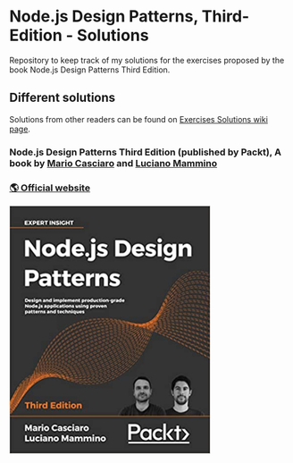 # Node.js Design Patterns, Third-Edition - Solutions

Repository to keep track of my solutions for the exercises proposed by the book Node.js Design Patterns Third Edition.

## Different solutions

Solutions from other readers can be found on [Exercises Solutions wiki page](https://github.com/PacktPublishing/Node.js-Design-Patterns-Third-Edition/wiki/Node.js-Design-Patterns-Third-Edition---Exercise-Solutions).

### Node.js Design Patterns Third Edition (published by Packt), A book by [Mario Casciaro](https://twitter.com/mariocasciaro) and [Luciano Mammino](https://twitter.com/loige)

### [🌎 Official website](https://www.nodejsdesignpatterns.com)

<a href="https://www.nodejsdesignpatterns.com"><img width="360" src="https://github.com/lmammino/lmammino/blob/master/nodejsdp.jpg?raw=true"></a>
